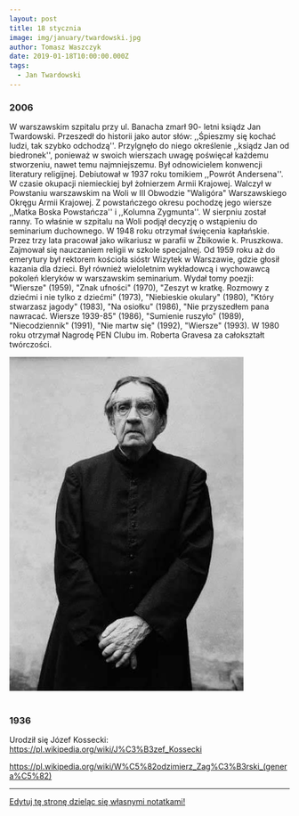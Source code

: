 ```yaml
---
layout: post
title: 18 stycznia
image: img/january/twardowski.jpg
author: Tomasz Waszczyk
date: 2019-01-18T10:00:00.000Z
tags:
  - Jan Twardowski
---
```


### 2006

W warszawskim szpitalu przy ul. Banacha zmarł 90- letni ksiądz Jan Twardowski.
Przeszedł do historii jako autor słów: ,,Śpieszmy się kochać ludzi, tak szybko odchodzą''. Przylgnęło do niego określenie ,,ksiądz Jan od biedronek'', ponieważ w swoich wierszach uwagę poświęcał każdemu stworzeniu, nawet temu najmniejszemu. Był odnowicielem konwencji literatury religijnej. Debiutował w 1937 roku tomikiem ,,Powrót Andersena''. W czasie okupacji niemieckiej był żołnierzem Armii Krajowej. Walczył w Powstaniu warszawskim na Woli w III Obwodzie "Waligóra" Warszawskiego Okręgu Armii Krajowej. Z powstańczego okresu pochodzę jego wiersze ,,Matka Boska Powstańcza'' i ,,Kolumna Zygmunta''. W sierpniu został ranny. To właśnie w szpitalu na Woli podjął decyzję o wstąpieniu do seminarium duchownego. W 1948 roku otrzymał święcenia kapłańskie. Przez trzy lata pracował jako wikariusz w parafii w Żbikowie k. Pruszkowa. Zajmował się nauczaniem religii w szkole specjalnej. Od 1959 roku aż do emerytury był rektorem kościoła sióstr Wizytek w Warszawie, gdzie głosił kazania dla dzieci. Był również wieloletnim wykładowcą i wychowawcą pokoleń kleryków w warszawskim seminarium. Wydał tomy poezji: "Wiersze" (1959), "Znak ufności" (1970), "Zeszyt w kratkę. Rozmowy z dziećmi i nie tylko z dziećmi" (1973), "Niebieskie okulary" (1980), "Który stwarzasz jagody" (1983), "Na osiołku" (1986), "Nie przyszedłem pana nawracać. Wiersze 1939-85" (1986), "Sumienie ruszyło" (1989), "Niecodziennik" (1991), "Nie martw się" (1992), "Wiersze" (1993). W 1980 roku otrzymał Nagrodę PEN Clubu im. Roberta Gravesa za całokształt twórczości.

<img src="./img/january/twardowski.jpg"/><br><br>

### 1936

Urodził się Józef Kossecki: https://pl.wikipedia.org/wiki/J%C3%B3zef_Kossecki

https://pl.wikipedia.org/wiki/W%C5%82odzimierz_Zag%C3%B3rski_(genera%C5%82)

---

<a href="https://github.com/TomaszWaszczyk/historia.waszczyk.com/edit/master/src/content/january-18.md" target="_blank">Edytuj tę stronę dzieląc się własnymi notatkami!</a>
